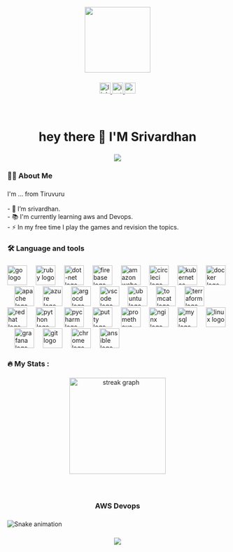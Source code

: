 <br clear="both">

<div align="center">
  <img height="150" src="https://vsv-vsv-vsv.s3.amazonaws.com/vsv.jpg"  />
</div>

###

<div align="center">
  <a href="https://www.linkedin.com/in/srivardhan1228/" target="_blank">
    <img src="https://img.shields.io/static/v1?message=LinkedIn&logo=linkedin&label=srivardhan&color=0077B5&logoColor=red&labelColor=&style=for-the-badge" height="25" alt="linkedin logo"  />
  </a>
  <a href="https://www.instagram.com/sri_vardhan_vallabhaneni/" target="_blank">
    <img src="https://img.shields.io/static/v1?message=Instagram&logo=instagram&label=&color=E4405F&logoColor=white&labelColor=&style=for-the-badge" height="25" alt="instagram logo"  />
  </a>
  <a href="vvardhan2211@gmail.com" target="_blank">
    <img src="https://img.shields.io/static/v1?message=Gmail&logo=gmail&label=&color=D14836&logoColor=white&labelColor=yellow&style=for-the-badge" height="25" alt="gmail logo"  />
  </a>
</div>

###

<br clear="both">

<h1 align="center">hey there 👋 I'M Srivardhan</h1>

###

<div align="center">
  <img src="https://visitor-badge.laobi.icu/badge?page_id=vardhan1228.vardhan1228&left_color=darkgreen&right_color=peru&left_text=srivardhan"  />
</div>

###

<h3 align="left">👩‍💻  About Me</h3>

###

<p align="left">I'm ... from Tiruvuru <br><br>- 🔭 I’m srivardhan.<br>- 📚 I'm currently learning aws and Devops.<br>- ⚡ In my free time I play the games and revision the topics.</p>

###

<h3 align="left">🛠 Language and tools</h3>

###

<div align="left">
  <img src="https://cdn.jsdelivr.net/gh/devicons/devicon/icons/go/go-original-wordmark.svg" height="45" alt="go logo"  />
  <img width="12" />
  <img src="https://cdn.jsdelivr.net/gh/devicons/devicon/icons/ruby/ruby-plain-wordmark.svg" height="45" alt="ruby logo"  />
  <img width="12" />
  <img src="https://cdn.jsdelivr.net/gh/devicons/devicon/icons/dot-net/dot-net-plain-wordmark.svg" height="45" alt="dot-net logo"  />
  <img width="12" />
  <img src="https://cdn.jsdelivr.net/gh/devicons/devicon/icons/firebase/firebase-plain-wordmark.svg" height="45" alt="firebase logo"  />
  <img width="12" />
  <img src="https://cdn.jsdelivr.net/gh/devicons/devicon/icons/amazonwebservices/amazonwebservices-plain-wordmark.svg" height="45" alt="amazonwebservices logo"  />
  <img width="12" />
  <img src="https://cdn.jsdelivr.net/gh/devicons/devicon/icons/circleci/circleci-plain.svg" height="45" alt="circleci logo"  />
  <img width="12" />
  <img src="https://cdn.jsdelivr.net/gh/devicons/devicon/icons/kubernetes/kubernetes-plain.svg" height="45" alt="kubernetes logo"  />
  <img width="12" />
  <img src="https://cdn.jsdelivr.net/gh/devicons/devicon/icons/docker/docker-plain-wordmark.svg" height="45" alt="docker logo"  />
  <img width="12" />
  <img src="https://cdn.jsdelivr.net/gh/devicons/devicon/icons/apache/apache-original.svg" height="45" alt="apache logo"  />
  <img width="12" />
  <img src="https://cdn.jsdelivr.net/gh/devicons/devicon/icons/azure/azure-original.svg" height="45" alt="azure logo"  />
  <img width="12" />
  <img src="https://cdn.jsdelivr.net/gh/devicons/devicon/icons/argocd/argocd-original.svg" height="45" alt="argocd logo"  />
  <img width="12" />
  <img src="https://cdn.jsdelivr.net/gh/devicons/devicon/icons/vscode/vscode-original.svg" height="45" alt="vscode logo"  />
  <img width="12" />
  <img src="https://cdn.jsdelivr.net/gh/devicons/devicon/icons/ubuntu/ubuntu-plain.svg" height="45" alt="ubuntu logo"  />
  <img width="12" />
  <img src="https://cdn.jsdelivr.net/gh/devicons/devicon/icons/tomcat/tomcat-original.svg" height="45" alt="tomcat logo"  />
  <img width="12" />
  <img src="https://cdn.jsdelivr.net/gh/devicons/devicon/icons/terraform/terraform-original.svg" height="45" alt="terraform logo"  />
  <img width="12" />
  <img src="https://cdn.jsdelivr.net/gh/devicons/devicon/icons/redhat/redhat-original.svg" height="45" alt="redhat logo"  />
  <img width="12" />
  <img src="https://cdn.jsdelivr.net/gh/devicons/devicon/icons/python/python-original.svg" height="45" alt="python logo"  />
  <img width="12" />
  <img src="https://cdn.jsdelivr.net/gh/devicons/devicon/icons/pycharm/pycharm-original.svg" height="45" alt="pycharm logo"  />
  <img width="12" />
  <img src="https://cdn.jsdelivr.net/gh/devicons/devicon/icons/putty/putty-original.svg" height="45" alt="putty logo"  />
  <img width="12" />
  <img src="https://cdn.jsdelivr.net/gh/devicons/devicon/icons/prometheus/prometheus-original.svg" height="45" alt="prometheus logo"  />
  <img width="12" />
  <img src="https://cdn.jsdelivr.net/gh/devicons/devicon/icons/nginx/nginx-original.svg" height="45" alt="nginx logo"  />
  <img width="12" />
  <img src="https://cdn.jsdelivr.net/gh/devicons/devicon/icons/mysql/mysql-original.svg" height="45" alt="mysql logo"  />
  <img width="12" />
  <img src="https://cdn.jsdelivr.net/gh/devicons/devicon/icons/linux/linux-original.svg" height="45" alt="linux logo"  />
  <img width="12" />
  <img src="https://cdn.jsdelivr.net/gh/devicons/devicon/icons/grafana/grafana-original.svg" height="45" alt="grafana logo"  />
  <img width="12" />
  <img src="https://cdn.jsdelivr.net/gh/devicons/devicon/icons/git/git-original.svg" height="45" alt="git logo"  />
  <img width="12" />
  <img src="https://cdn.jsdelivr.net/gh/devicons/devicon/icons/chrome/chrome-original.svg" height="45" alt="chrome logo"  />
  <img width="12" />
  <img src="https://cdn.jsdelivr.net/gh/devicons/devicon/icons/ansible/ansible-original.svg" height="45" alt="ansible logo"  />
</div>

###

<h3 align="left">🔥   My Stats :</h3>

###

<div align="center">
  <img src="https://streak-stats.demolab.com?user=vardhan1228&locale=en&mode=daily&theme=dark&hide_border=false&border_radius=5&order=3" height="220" alt="streak graph"  />
</div>

###

<br clear="both">

<h3 align="center">AWS Devops</h3>

###

<img src="https://raw.githubusercontent.com/vardhan1228/vardhan1228/output/snake.svg" alt="Snake animation" />

###

<div align="center">
  <img src="https://profile-counter.glitch.me/vardhan1228/count.svg?"  />
</div>

###
